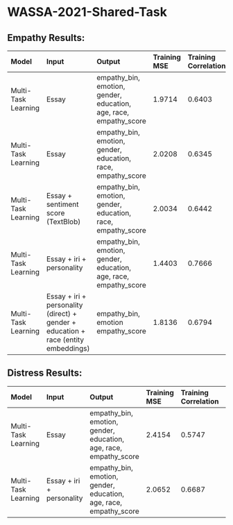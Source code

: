 # WASSA-2021-Shared-Task

## Empathy Results:

|Model|Input|Output|Training MSE|Training Correlation|Validation MSE|Validation Correlation|
|:-------|:--------|:--------|:-------|:--------|:--------|:--------|
|Multi-Task Learning|Essay|empathy_bin, emotion, gender, education, age, race, empathy_score|1.9714|0.6403|2.6818|0.4772|
|Multi-Task Learning|Essay|empathy_bin, emotion, gender, education, race, empathy_score|2.0208|0.6345|2.6589|0.4873|
|Multi-Task Learning|Essay + sentiment score (TextBlob)|empathy_bin, emotion, gender, education, race, empathy_score|2.0034|0.6442|2.6409|0.4868|
|Multi-Task Learning|Essay + iri + personality|empathy_bin, emotion, gender, education, age, race, empathy_score|1.4403|0.7666|2.5251|0.5281|
|Multi-Task Learning|Essay + iri + personality (direct) + gender + education + race (entity embeddings)|empathy_bin, emotion empathy_score|1.8136|0.6794|2.4583|0.5370|


## Distress Results:

|Model|Input|Output|Training MSE|Training Correlation|Validation MSE|Validation Correlation|
|:-------|:--------|:-------|:--------|:--------|:--------|:--------|
|Multi-Task Learning|Essay|empathy_bin, emotion, gender, education, age, race, empathy_score|2.4154|0.5747|3.1720|0.4130|
|Multi-Task Learning|Essay + iri + personality|empathy_bin, emotion, gender, education, age, race, empathy_score|2.0652|0.6687|2.8644|0.5007|

